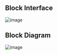 ## Block Interface
![image](https://github.com/Ahmedtayel22/Digital-IC-Design/assets/105231666/2e77fe41-64fd-4aab-a73e-fa0e5bf5c7fd)
## Block Diagram
![image](https://github.com/Ahmedtayel22/Digital-IC-Design/assets/105231666/029926d0-4366-432b-b262-39715f5fc1bd)


